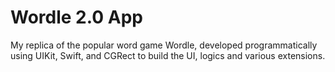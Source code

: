 # Wordle 2.0 App
My replica of the popular word game Wordle, developed programmatically using UIKit, Swift, and CGRect to build the UI, logics and various extensions.
 
